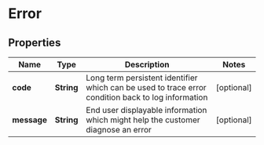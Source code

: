 # Error

## Properties
Name | Type | Description | Notes
------------ | ------------- | ------------- | -------------
**code** | **String** | Long term persistent identifier which can be used to trace error condition back to log information |  [optional]
**message** | **String** | End user displayable information which might help the customer diagnose an error |  [optional]
